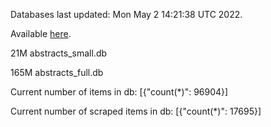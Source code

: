 Databases last updated: Mon May  2 14:21:38 UTC 2022. 

Available [here](https://github.com/cbeauhilton/ash-db/releases).


21M	abstracts_small.db

165M	abstracts_full.db

Current number of items in db:
[{"count(*)": 96904}]

Current number of scraped items in db:
[{"count(*)": 17695}]
